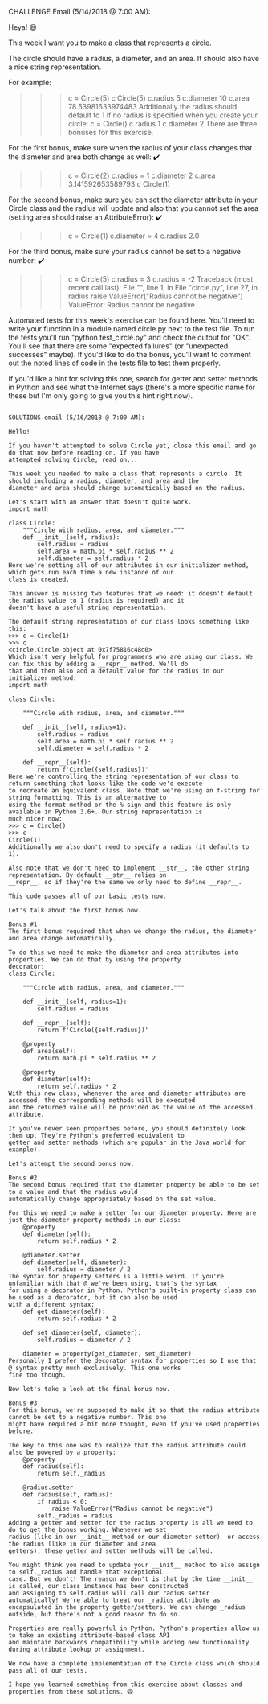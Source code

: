 CHALLENGE Email (5/14/2018 @ 7:00 AM):

Heya! 😄

This week I want you to make a class that represents a circle.

The circle should have a radius, a diameter, and an area. It should also have a nice string representation.

For example:
>>> c = Circle(5)
>>> c
Circle(5)
>>> c.radius
5
>>> c.diameter
10
>>> c.area
78.53981633974483
Additionally the radius should default to 1 if no radius is specified when you create your circle:
>>> c = Circle()
>>> c.radius
1
>>> c.diameter
2
There are three bonuses for this exercise.

For the first bonus, make sure when the radius of your class changes that the diameter and area both change as well: ✔️
>>> c = Circle(2)
>>> c.radius = 1
>>> c.diameter
2
>>> c.area
3.141592653589793
>>> c
Circle(1)

For the second bonus, make sure you can set the diameter attribute in your Circle class and the radius will update and
also that you cannot set the area (setting area should raise an AttributeError): ✔️
>>> c = Circle(1)
>>> c.diameter = 4
>>> c.radius
2.0

For the third bonus, make sure your radius cannot be set to a negative number: ✔️
>>> c = Circle(5)
>>> c.radius = 3
>>> c.radius = -2
Traceback (most recent call last):
  File "<stdin>", line 1, in <module>
  File "circle.py", line 27, in radius
    raise ValueError("Radius cannot be negative")
ValueError: Radius cannot be negative

Automated tests for this week's exercise can be found here. You'll need to write your function in a module named
circle.py next to the test file. To run the tests you'll run "python test_circle.py" and check the output for "OK".
You'll see that there are some "expected failures" (or "unexpected successes" maybe). If you'd like to do the bonus,
you'll want to comment out the noted lines of code in the tests file to test them properly.

If you'd like a hint for solving this one, search for getter and setter methods in Python and see what the Internet
says (there's a more specific name for these but I'm only going to give you this hint right now).

~~~~~~~~~~~~~~~~~~~~~~~~~~~~~~~~~~~~~~~~~~~~~~~~~~~~~~~~~~~~~~~~~~~~~~~~~~~~~~~~~~~~~~~~~~~~~~~~~~~~~~~~~~~~~~~~~~~~~~~

SOLUTIONS email (5/16/2018 @ 7:00 AM):

Hello!

If you haven't attempted to solve Circle yet, close this email and go do that now before reading on. If you have
attempted solving Circle, read on...

This week you needed to make a class that represents a circle. It should including a radius, diameter, and area and the
diameter and area should change automatically based on the radius.

Let's start with an answer that doesn't quite work.
import math

class Circle:
    """Circle with radius, area, and diameter."""
    def __init__(self, radius):
        self.radius = radius
        self.area = math.pi * self.radius ** 2
        self.diameter = self.radius * 2
Here we're setting all of our attributes in our initializer method, which gets run each time a new instance of our
class is created.

This answer is missing two features that we need: it doesn't default the radius value to 1 (radius is required) and it
doesn't have a useful string representation.

The default string representation of our class looks something like this:
>>> c = Circle(1)
>>> c
<circle.Circle object at 0x7f75816c48d0>
Which isn't very helpful for programmers who are using our class. We can fix this by adding a __repr__ method. We'll do
that and then also add a default value for the radius in our initializer method:
import math

class Circle:

    """Circle with radius, area, and diameter."""

    def __init__(self, radius=1):
        self.radius = radius
        self.area = math.pi * self.radius ** 2
        self.diameter = self.radius * 2

    def __repr__(self):
        return f'Circle({self.radius})'
Here we're controlling the string representation of our class to return something that looks like the code we'd execute
to recreate an equivalent class. Note that we're using an f-string for string formatting. This is an alternative to
using the format method or the % sign and this feature is only available in Python 3.6+. Our string representation is
much nicer now:
>>> c = Circle()
>>> c
Circle(1)
Additionally we also don't need to specify a radius (it defaults to 1).

Also note that we don't need to implement __str__, the other string representation. By default __str__ relies on
__repr__, so if they're the same we only need to define __repr__.

This code passes all of our basic tests now.

Let's talk about the first bonus now.

Bonus #1
The first bonus required that when we change the radius, the diameter and area change automatically.

To do this we need to make the diameter and area attributes into properties. We can do that by using the property
decorator:
class Circle:

    """Circle with radius, area, and diameter."""

    def __init__(self, radius=1):
        self.radius = radius

    def __repr__(self):
        return f'Circle({self.radius})'

    @property
    def area(self):
        return math.pi * self.radius ** 2

    @property
    def diameter(self):
        return self.radius * 2
With this new class, whenever the area and diameter attributes are accessed, the corresponding methods will be executed
and the returned value will be provided as the value of the accessed attribute.

If you've never seen properties before, you should definitely look them up. They're Python's preferred equivalent to
getter and setter methods (which are popular in the Java world for example).

Let's attempt the second bonus now.

Bonus #2
The second bonus required that the diameter property be able to be set to a value and that the radius would
automatically change appropriately based on the set value.

For this we need to make a setter for our diameter property. Here are just the diameter property methods in our class:
    @property
    def diameter(self):
        return self.radius * 2

    @diameter.setter
    def diameter(self, diameter):
        self.radius = diameter / 2
The syntax for property setters is a little weird. If you're unfamiliar with that @ we've been using, that's the syntax
for using a decorator in Python. Python's built-in property class can be used as a decorator, but it can also be used
with a different syntax:
    def get_diameter(self):
        return self.radius * 2

    def set_diameter(self, diameter):
        self.radius = diameter / 2

    diameter = property(get_diameter, set_diameter)
Personally I prefer the decorator syntax for properties so I use that @ syntax pretty much exclusively. This one works
fine too though.

Now let's take a look at the final bonus now.

Bonus #3
For this bonus, we're supposed to make it so that the radius attribute cannot be set to a negative number. This one
might have required a bit more thought, even if you've used properties before.

The key to this one was to realize that the radius attribute could also be powered by a property:
    @property
    def radius(self):
        return self._radius

    @radius.setter
    def radius(self, radius):
        if radius < 0:
            raise ValueError("Radius cannot be negative")
        self._radius = radius
Adding a getter and setter for the radius property is all we need to do to get the bonus working. Whenever we set
radius (like in our __init__ method or our diameter setter)  or access the radius (like in our diameter and area
getters), these getter and setter methods will be called.

You might think you need to update your __init__ method to also assign to self._radius and handle that exceptional
case. But we don't! The reason we don't is that by the time __init__ is called, our class instance has been constructed
and assigning to self.radius will call our radius setter automatically! We're able to treat our _radius attribute as
encapsulated in the property getter/setters. We can change _radius outside, but there's not a good reason to do so.

Properties are really powerful in Python. Python's properties allow us to take an existing attribute-based class API
and maintain backwards compatibility while adding new functionality during attribute lookup or assignment.

We now have a complete implementation of the Circle class which should pass all of our tests.

I hope you learned something from this exercise about classes and properties from these solutions. 😄